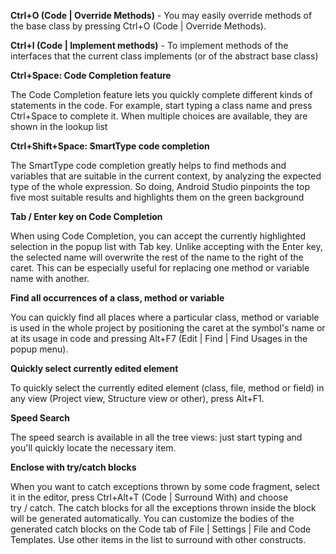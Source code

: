 **Ctrl+O (Code | Override Methods)** - You may easily override methods of the base class by pressing Ctrl+O (Code | Override Methods).

**Ctrl+I (Code | Implement methods)** - To implement methods of the interfaces that the current class implements (or of the abstract base class)

**Ctrl+Space: Code Completion feature**

The Code Completion feature lets you quickly complete different kinds of statements in the code. For example, start typing a class name and press Ctrl+Space to complete it. When multiple choices are available, they are shown in the lookup list

**Ctrl+Shift+Space: SmartType code completion**

The SmartType code completion greatly helps to find methods and variables that are suitable in the current context, by analyzing the expected type of the whole expression. So doing, Android Studio pinpoints the top five most suitable results and highlights them on the green background

**Tab / Enter key on Code Completion**

When using Code Completion, you can accept the currently highlighted selection in the popup list with Tab key.
Unlike accepting with the Enter key, the selected name will overwrite the rest of the name to the right of the caret. This can be especially useful for replacing one method or variable name with another.

**Find all occurrences of a class, method or variable**

You can quickly find all places where a particular class, method or variable is used in the whole project by positioning the caret at the symbol's name or at its usage in code and pressing Alt+F7 (Edit | Find | Find Usages in the popup menu).

**Quickly select currently edited element**

To quickly select the currently edited element (class, file, method or field) in any view (Project view, Structure view or other), press Alt+F1.

**Speed Search**

The speed search is available in all the tree views: just start typing and you'll quickly locate the necessary item.

**Enclose with try/catch blocks**

When you want to catch exceptions thrown by some code fragment, select it in the editor, press Ctrl+Alt+T (Code | Surround With) and choose try / catch. The catch blocks for all the exceptions thrown inside the block will be generated automatically.
You can customize the bodies of the generated catch blocks on the Code tab of File | Settings | File and Code Templates.
Use other items in the list to surround with other constructs.
